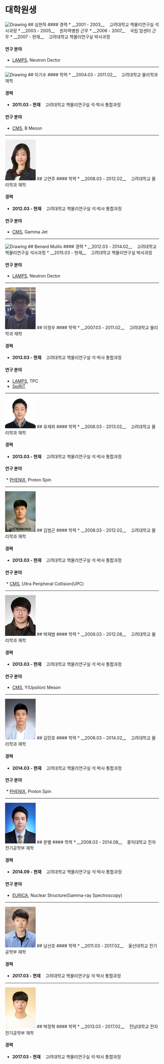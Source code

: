 # 대학원생

<img src="" alt="Drawing" style="width: 100px;"/>
## 심현하
#### 경력
 * __2001 - 2003__ &nbsp;&nbsp; 고려대학교 핵물리연구실 석사과정
 * __2003 - 2005__ &nbsp;&nbsp; 원자력병원 근무
 * __2006 - 2007__ &nbsp;&nbsp; 국립 암센터 근무
 * __2007 - 현재__ &nbsp;&nbsp; 고려대학교 핵물리연구실 박사과정

#### 연구 분야
  * [LAMPS](lamps.md), Neutron Dector

---
<img src="./uploads/images/kisoolee.jpg" alt="Drawing" style="width: 100px;"/>
## 이기수
#### 학력
 * __2004.03 - 2011.02__ &nbsp;&nbsp; 고려대학교 물리학과 재학

#### 경력
 * __2011.03 - 현재__ &nbsp;&nbsp; 고려대학교 핵물리연구실 석·박사 통합과정

#### 연구 분야
  * [CMS](cms.md), B Meson

---
<img src="./uploads/images/yjgo.jpg" alt="Drawing" style="width: 100px;"/>
## 고연주
#### 학력
 * __2008.03 - 2012.02__ &nbsp;&nbsp; 고려대학교 물리학과 재학

#### 경력
 * __2012.03 - 현재__ &nbsp;&nbsp; 고려대학교 핵물리연구실 석·박사 통합과정

#### 연구 분야
  * [CMS](cms.md), Gamma Jet

---
<img src="./uploads/images/bmulilo.jpg" alt="Drawing" style="width: 100px;"/>
## Benard Mulilo
#### 경력
 * __2012.03 - 2014.02__ &nbsp;&nbsp; 고려대학교 핵물리연구실 석사과정
 * __2015.03 - 현재__ &nbsp;&nbsp; 고려대학교 핵물리연구실 박사과정

#### 연구 분야
  * [LAMPS](lamps.md), Neutron Dector

---
<img src="./uploads/images/jwlee.jpg" alt="Drawing" style="width: 100px;"/>
## 이정우
#### 학력
 * __2007.03 - 2011.02__ &nbsp;&nbsp; 고려대학교 물리학과 재학

#### 경력
 * __2013.03 - 현재__ &nbsp;&nbsp; 고려대학교 핵물리연구실 석·박사 통합과정

#### 연구 분야
  * [LAMPS](lamps.md), TPC
  * [SpiRIT](spirit.md)

---
<img src="./uploads/images/jhyoo.jpg" alt="Drawing" style="width: 100px;"/>
## 유재희
#### 학력
 * __2006.03 - 2013.02__ &nbsp;&nbsp; 고려대학교 물리학과 재학

#### 경력
 * __2013.03 - 현재__ &nbsp;&nbsp; 고려대학교 핵물리연구실 석·박사 통합과정

#### 연구 분야
  * [PHENIX](phenix.md), Proton Spin

---
<img src="./uploads/images/bgkim.jpg" alt="Drawing" style="width: 100px;"/>
## 김범곤
#### 학력
 * __2008.03 - 2012.02__ &nbsp;&nbsp; 고려대학교 물리학과 재학

#### 경력
 * __2013.03 - 현재__ &nbsp;&nbsp; 고려대학교 핵물리연구실 석·박사 통합과정

#### 연구 분야
  * [CMS](cms.md), Ultra Peripheral Collision(UPC)

---
<img src="./uploads/images/jbpark.jpg" alt="Drawing" style="width: 100px;"/>
## 박재범
#### 학력
 * __2009.03 - 2012.08__ &nbsp;&nbsp; 고려대학교 물리학과 재학

#### 경력
 * __2013.03 - 현재__ &nbsp;&nbsp; 고려대학교 핵물리연구실 석·박사 통합과정

#### 연구 분야
  * [CMS](cms.md), Y(Upsilon) Meson

---
<img src="./uploads/images/mhkim.jpg" alt="Drawing" style="width: 100px;"/>
## 김민호
#### 학력
 * __2008.03 - 2014.02__ &nbsp;&nbsp; 고려대학교 물리학과 재학

#### 경력
 * __2014.03 - 현재__ &nbsp;&nbsp; 고려대학교 핵물리연구실 석·박사 통합과정
 
#### 연구 분야
  * [PHENIX](phenix.md), Proton Spin

---

<img src="./uploads/images/bmoon.jpg" alt="Drawing" style="width: 100px;"/>
## 문별
#### 학력
 * __2008.03 - 2014.08__ &nbsp;&nbsp; 홍익대학교 전자전기공학부 재학

#### 경력
 * __2014.09 - 현재__ &nbsp;&nbsp; 고려대학교 핵물리연구실 석·박사 통합과정

#### 연구 분야
  * [EURICA](eurica.md), Nuclear Structure(Gamma-ray Spectroscopy)

---
<img src="./uploads/images/shnam.jpg" alt="Drawing" style="width: 100px;"/>
## 남선호
#### 학력
 * __2011.03 - 2017.02__ &nbsp;&nbsp; 울산대학교 전기공학부 재학

#### 경력
 * __2017.03 - 현재__ &nbsp;&nbsp; 고려대학교 핵물리연구실 석·박사 통합과정

---
<img src="./uploads/images/jhpark.jpg" alt="Drawing" style="width: 100px;"/>
## 박정혁
#### 학력
 * __2013.03 - 2017.02__ &nbsp;&nbsp; 전남대학교 전자전기공학부 재학

#### 경력
 * __2017.03 - 현재__ &nbsp;&nbsp; 고려대학교 핵물리연구실 석·박사 통합과정

